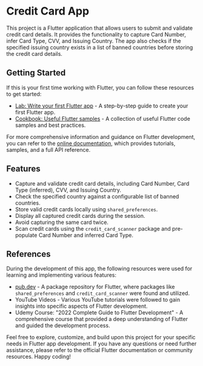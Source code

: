 # Credit Card App

This project is a Flutter application that allows users to submit and validate credit card details. It provides the functionality to capture Card Number, infer Card Type, CVV, and Issuing Country. The app also checks if the specified issuing country exists in a list of banned countries before storing the credit card details.

## Getting Started

If this is your first time working with Flutter, you can follow these resources to get started:

- [Lab: Write your first Flutter app](https://docs.flutter.dev/get-started/codelab) - A step-by-step guide to create your first Flutter app.
- [Cookbook: Useful Flutter samples](https://docs.flutter.dev/cookbook) - A collection of useful Flutter code samples and best practices.

For more comprehensive information and guidance on Flutter development, you can refer to the [online documentation](https://docs.flutter.dev/), which provides tutorials, samples, and a full API reference.

## Features

- Capture and validate credit card details, including Card Number, Card Type (inferred), CVV, and Issuing Country.
- Check the specified country against a configurable list of banned countries.
- Store valid credit cards locally using `shared_preferences`.
- Display all captured credit cards during the session.
- Avoid capturing the same card twice.
- Scan credit cards using the `credit_card_scanner` package and pre-populate Card Number and inferred Card Type.

## References

During the development of this app, the following resources were used for learning and implementing various features:

- [pub.dev](https://pub.dev/) - A package repository for Flutter, where packages like `shared_preferences` and `credit_card_scanner` were found and utilized.
- YouTube Videos - Various YouTube tutorials were followed to gain insights into specific aspects of Flutter development.
- Udemy Course: "2022 Complete Guide to Flutter Development" - A comprehensive course that provided a deep understanding of Flutter and guided the development process.

Feel free to explore, customize, and build upon this project for your specific needs in Flutter app development. If you have any questions or need further assistance, please refer to the official Flutter documentation or community resources. Happy coding!
